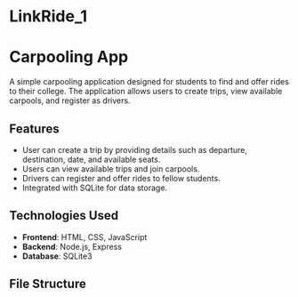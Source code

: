 ﻿# LinkRide_1
# Carpooling App

A simple carpooling application designed for students to find and offer rides to their college. The application allows users to create trips, view available carpools, and register as drivers.

## Features

- User can create a trip by providing details such as departure, destination, date, and available seats.
- Users can view available trips and join carpools.
- Drivers can register and offer rides to fellow students.
- Integrated with SQLite for data storage.

## Technologies Used

- **Frontend**: HTML, CSS, JavaScript
- **Backend**: Node.js, Express
- **Database**: SQLite3

## File Structure

